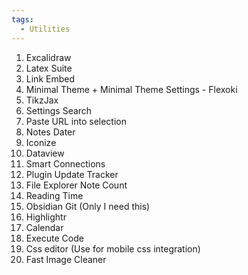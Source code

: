 ```yaml
---
tags:
  - Utilities
---
```

01. Excalidraw
02. Latex Suite
03. Link Embed
04. Minimal Theme + Minimal Theme Settings - Flexoki
05. TikzJax
06. Settings Search
07. Paste URL into selection
08. Notes Dater
09. Iconize 
10. Dataview
11. Smart Connections
12. Plugin Update Tracker
13. File Explorer Note Count
14. Reading Time
15. Obsidian Git (Only I need this)
16. Highlightr
17. Calendar
18. Execute Code
19. Css editor (Use for mobile css integration)
20. Fast Image Cleaner